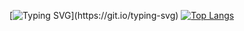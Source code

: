 [![Typing SVG](https://readme-typing-svg.demolab.com?font=Fira+Code&pause=1000&color=B41FF7&width=435&lines=Hello!!!Welcome+to+my+home+page!!!)](https://git.io/typing-svg)
[![Top Langs](https://github-readme-stats.vercel.app/api/top-langs/?username=KngJa&layout=compact)](https://github.com/anuraghazra/github-readme-stats)
